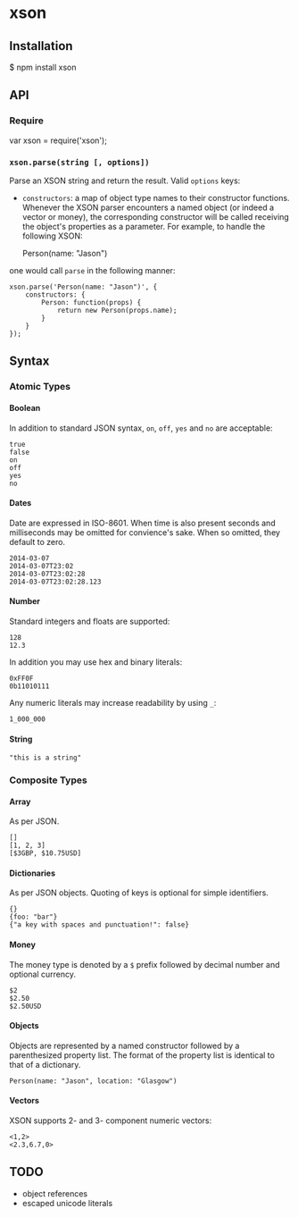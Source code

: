 # xson

## Installation

  $ npm install xson

## API

### Require

  var xson = require('xson');

### `xson.parse(string [, options])`

Parse an XSON string and return the result. Valid `options` keys:

  * `constructors`: a map of object type names to their constructor functions. Whenever the XSON parser encounters a named object (or indeed a vector or money), the corresponding constructor will be called receiving the object's properties as a parameter. For example, to handle the following XSON:

    Person(name: "Jason")

  one would call `parse` in the following manner:

    xson.parse('Person(name: "Jason")', {
    	constructors: {
    		Person: function(props) {
    			return new Person(props.name);
    		}
    	}
	});

## Syntax

### Atomic Types

#### Boolean

In addition to standard JSON syntax, `on`, `off`, `yes` and `no` are acceptable:

```
true
false
on
off
yes
no
```

#### Dates

Date are expressed in ISO-8601. When time is also present seconds and milliseconds may be omitted for convience's sake. When so omitted, they default to zero.

```
2014-03-07
2014-03-07T23:02
2014-03-07T23:02:28
2014-03-07T23:02:28.123
```

#### Number

Standard integers and floats are supported:

```
128
12.3
```

In addition you may use hex and binary literals:

```
0xFF0F
0b11010111
```

Any numeric literals may increase readability by using `_`:

```
1_000_000
```

#### String

```
"this is a string"
```

### Composite Types

#### Array

As per JSON.

```
[]
[1, 2, 3]
[$3GBP, $10.75USD]
```

#### Dictionaries

As per JSON objects. Quoting of keys is optional for simple identifiers.

```
{}
{foo: "bar"}
{"a key with spaces and punctuation!": false}
```

#### Money

The money type is denoted by a `$` prefix followed by decimal number and optional currency.

```
$2
$2.50
$2.50USD
```

#### Objects

Objects are represented by a named constructor followed by a parenthesized property list. The format of the property list is identical to that of a dictionary.

```
Person(name: "Jason", location: "Glasgow")
```

#### Vectors

XSON supports 2- and 3- component numeric vectors:

```
<1,2>
<2.3,6.7,0>
```

## TODO

  * object references
  * escaped unicode literals
